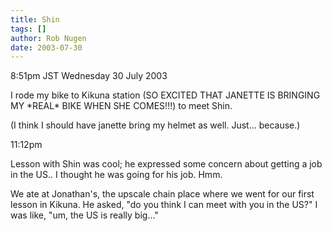 ```yaml
---
title: Shin
tags: []
author: Rob Nugen
date: 2003-07-30
---
```


<p class=date>8:51pm JST Wednesday 30 July 2003</p>

<p>I rode my bike to Kikuna station (SO EXCITED THAT JANETTE IS
BRINGING MY *REAL* BIKE WHEN SHE COMES!!!) to meet Shin.</p>

<p>(I think I should have janette bring my helmet as well.  Just...
because.)</p>

<p class=date>11:12pm</p>

<p>Lesson with Shin was cool; he expressed some concern about getting
a job in the US..  I thought he was going for his job.  Hmm.</p>

<p>We ate at Jonathan's, the upscale chain place where we went for our
first lesson in Kikuna.  He asked, "do you think I can meet with you
in the US?"  I was like, "um, the US is really big..."</p>
